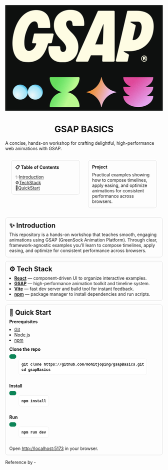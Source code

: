 <div align="left">
<div align="center">
      <img src="public/nameStyle.png" alt="Project Banner">
  <h1 align="center">GSAP BASICS</h3>
</div>
<div style="text-align:left; margin-bottom:16px;">

  <p style="margin:4px 0 0 0;">A concise, hands-on workshop for crafting delightful, high-performance web animations with GSAP.</p>
</div>

<table style="width:100%; border-collapse:separate; border-spacing:12px 12px;">
  <tr>
    <td style="vertical-align:top; width:48%;">
      <div style="border:1px solid #ddd; padding:12px; border-radius:8px; text-align:left;">
        <strong>📋 Table of Contents</strong>
        <ul style="list-style:none; padding:8px 0 0 0; margin:0; text-align:left;">
          <li>✨<a href="#introduction">Introduction</a></li>
          <li>⚙️<a href="#tech-stack">TechStack</a></li>
          <li>🚀<a href="#quick-start">QuickStart</a></li>
        </ul>
      </div>
    </td>

   <td style="vertical-align:top; width:48%;">
      <div style="border:1px solid #ddd; padding:12px; border-radius:8px; text-align:left;">
        <strong>Project</strong>
        <p style="margin:8px 0 0 0;">Practical examples showing how to compose timelines, apply easing, and optimize animations for consistent performance across browsers.</p>
      </div>
    </td>
  </tr>
</table>

<div id="introduction" style="border:1px solid #ddd; padding:12px; border-radius:8px; margin-top:12px; text-align:left;">
  <h2 style="margin:0 0 8px 0;">✨ Introduction</h2>
  <p style="margin:0;">This repository is a hands-on workshop that teaches smooth, engaging animations using GSAP (GreenSock Animation Platform). Through clear, framework-agnostic examples you'll learn to compose timelines, apply easing, and optimize for consistent performance across browsers.</p>
</div>

<div id="tech-stack" style="border:1px solid #ddd; padding:12px; border-radius:8px; margin-top:12px; text-align:left;">
  <h2 style="margin:0 0 8px 0;">⚙️ Tech Stack</h2>
  <ul style="text-align:left; margin:0; padding-left:16px;">
    <li><strong><a href="https://react.dev/reference/react">React</a></strong> — component-driven UI to organize interactive examples.</li>
    <li><strong><a href="https://greensock.com/gsap/">GSAP</a></strong> — high-performance animation toolkit and timeline system.</li>
    <li><strong><a href="https://vitejs.dev/guide/">Vite</a></strong> — fast dev server and build tool for instant feedback.</li>
    <li><strong><a href="https://www.npmjs.com/">npm</a></strong> — package manager to install dependencies and run scripts.</li>
  </ul>
</div>

<div id="quick-start" style="border:1px solid #ddd; padding:12px; border-radius:8px; margin-top:12px; text-align:left;">
  <h2 style="margin:0 0 8px 0;">🚀 Quick Start</h2>

  <p style="margin:0 0 8px 0;"><strong>Prerequisites</strong></p>
  <ul style="text-align:left; margin:0 0 12px 0; padding-left:16px;">
    <li><a href="https://git-scm.com/">Git</a></li>
    <li><a href="https://nodejs.org/en">Node.js</a></li>
    <li><a href="https://www.npmjs.com/">npm</a></li>
  </ul>

  <p style="margin:0 0 8px 0;"><strong>Clone the repo</strong></p>
  <div style="display:flex; gap:8px; align-items:flex-start; margin-bottom:12px;">
    <button style="padding:6px 10px; border-radius:6px; border:1px solid #0b8457; background:#0b8457; color:#fff; font-weight:700; cursor:pointer;"
      onclick="(async()=>{const p=this.nextElementSibling;await navigator.clipboard.writeText(p.innerText);const t=this.textContent;this.textContent='Copied';setTimeout(()=>this.textContent=t,1500);})();"></button>
    <pre style="background:#ffffff; padding:8px; border-radius:6px; overflow:auto; text-align:left; border:1px solid #eee;"><code style="color:#111; font-weight:700; font-family:ui-monospace, SFMono-Regular, Menlo, Monaco, 'Roboto Mono', 'Courier New', monospace;">git clone https://github.com/mohitjoping/gsapBasics.git
cd gsapBasics</code></pre>
  </div>

  <p style="margin:8px 0 8px 0;"><strong>Install</strong></p>
  <div style="display:flex; gap:8px; align-items:flex-start; margin-bottom:12px;">
    <button style="padding:6px 10px; border-radius:6px; border:1px solid #0b8457; background:#0b8457; color:#fff; font-weight:700; cursor:pointer;"
      onclick="(async()=>{const p=this.nextElementSibling;await navigator.clipboard.writeText(p.innerText);const t=this.textContent;this.textContent='Copied';setTimeout(()=>this.textContent=t,1500);})();"></button>
    <pre style="background:#ffffff; padding:8px; border-radius:6px; overflow:auto; text-align:left; border:1px solid #eee;"><code style="color:#111; font-weight:700; font-family:ui-monospace, SFMono-Regular, Menlo, Monaco, 'Roboto Mono', 'Courier New', monospace;">npm install</code></pre>
  </div>

  <p style="margin:8px 0 8px 0;"><strong>Run</strong></p>
  <div style="display:flex; gap:8px; align-items:flex-start; margin-bottom:12px;">
    <button style="padding:6px 10px; border-radius:6px; border:1px solid #0b8457; background:#0b8457; color:#fff; font-weight:700; cursor:pointer;"
      onclick="(async()=>{const p=this.nextElementSibling;await navigator.clipboard.writeText(p.innerText);const t=this.textContent;this.textContent='Copied';setTimeout(()=>this.textContent=t,1500);})();"></button>
    <pre style="background:#ffffff; padding:8px; border-radius:6px; overflow:auto; text-align:left; border:1px solid #eee;"><code style="color:#111; font-weight:700; font-family:ui-monospace, SFMono-Regular, Menlo, Monaco, 'Roboto Mono', 'Courier New', monospace;">npm run dev</code></pre>
  </div>

  <p style="margin:8px 0 0 0;">Open <a href="http://localhost:5173">http://localhost:5173</a> in your browser.</p>
</div>

</div>


Reference by -